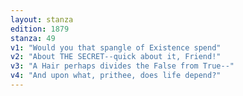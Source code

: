 ```yaml
---
layout: stanza
edition: 1879
stanza: 49
v1: "Would you that spangle of Existence spend"
v2: "About THE SECRET--quick about it, Friend!"
v3: "A Hair perhaps divides the False from True--"
v4: "And upon what, prithee, does life depend?"
---
```

